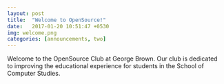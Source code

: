 ```yaml
---
layout: post
title:  "Welcome to OpenSource!"
date:   2017-01-20 10:51:47 +0530
img: welcome.png
categories: [announcements, two]
---
```

Welcome to the OpenSource Club at George Brown. Our club is dedicated to improving the educational experience for students in the School of Computer Studies.

<!-- Check out the [Jekyll docs][jekyll-docs] for more info on how to get the most out of Jekyll. File all bugs/feature requests at [Jekyll’s GitHub repo][jekyll-gh]. If you have questions, you can ask them on [Jekyll Talk][jekyll-talk].

[jekyll-docs]: http://jekyllrb.com/docs/home
[jekyll-gh]:   https://github.com/jekyll/jekyll
[jekyll-talk]: https://talk.jekyllrb.com/ -->
